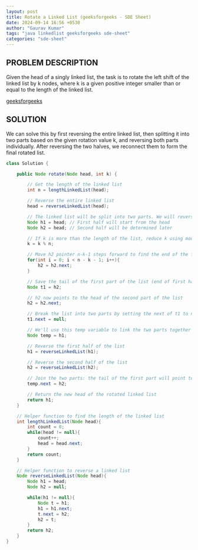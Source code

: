 ```yaml
---
layout: post
title: Rotate a Linked List (geeksforgeeks - SDE Sheet)
date: 2024-09-14 16:56 +0530
author: "Gaurav Kumar"
tags: "java linkedlist geeksforgeeks sde-sheet"
categories: "sde-sheet"
---
```


## PROBLEM DESCRIPTION

Given the head of a singly linked list, the task is to rotate the left shift of the linked list by k nodes, where k is a given positive integer smaller than or equal to the length of the linked list.

[geeksforgeeks](https://www.geeksforgeeks.org/problems/rotate-a-linked-list/1?page=6)

## SOLUTION

We can solve this by first reversing the entire linked list, then splitting it into two parts based on the given rotation value k, and reversing both parts individually. After reversing the two halves, we reconnect them to form the final rotated list.

```java
class Solution {

    public Node rotate(Node head, int k) {

        // Get the length of the linked list
        int n = lengthLinkedList(head);

        // Reverse the entire linked list
        head = reverseLinkedList(head);

        // The linked list will be split into two parts. We will reverse both parts separately.
        Node h1 = head; // First half will start from the head
        Node h2 = head; // Second half will be determined later

        // If k is more than the length of the list, reduce k using modulo operation
        k = k % n;

        // Move h2 pointer n-k-1 steps forward to find the end of the first part
        for(int i = 0; i < n - k - 1; i++){
            h2 = h2.next;
        }

        // Save the tail of the first part of the list (end of first half)
        Node t1 = h2;

        // h2 now points to the head of the second part of the list
        h2 = h2.next;

        // Break the list into two parts by setting the next of t1 to null
        t1.next = null;

        // We'll use this temp variable to link the two parts together later
        Node temp = h1;

        // Reverse the first half of the list
        h1 = reverseLinkedList(h1);

        // Reverse the second half of the list
        h2 = reverseLinkedList(h2);

        // Join the two parts: the tail of the first part will point to the head of the second part
        temp.next = h2;

        // Return the new head of the rotated linked list
        return h1;
    }

    // Helper function to find the length of the linked list
    int lengthLinkedList(Node head){
        int count = 0;
        while(head != null){
            count++;
            head = head.next;
        }
        return count;
    }

    // Helper function to reverse a linked list
    Node reverseLinkedList(Node head){
        Node h1 = head;
        Node h2 = null;

        while(h1 != null){
            Node t = h1;
            h1 = h1.next;
            t.next = h2;
            h2 = t;
        }
        return h2;
    }
}

```
